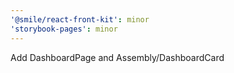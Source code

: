 ```yaml
---
'@smile/react-front-kit': minor
'storybook-pages': minor
---
```


Add DashboardPage and Assembly/DashboardCard
